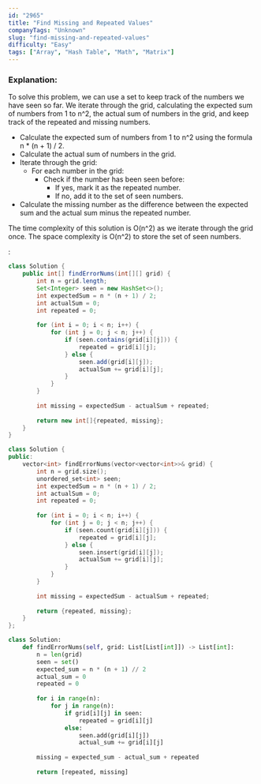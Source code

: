 ```yaml
---
id: "2965"
title: "Find Missing and Repeated Values"
companyTags: "Unknown"
slug: "find-missing-and-repeated-values"
difficulty: "Easy"
tags: ["Array", "Hash Table", "Math", "Matrix"]
---
```


### Explanation:

To solve this problem, we can use a set to keep track of the numbers we have seen so far. We iterate through the grid, calculating the expected sum of numbers from 1 to n^2, the actual sum of numbers in the grid, and keep track of the repeated and missing numbers.

- Calculate the expected sum of numbers from 1 to n^2 using the formula n * (n + 1) / 2.
- Calculate the actual sum of numbers in the grid.
- Iterate through the grid:
  - For each number in the grid:
    - Check if the number has been seen before:
      - If yes, mark it as the repeated number.
      - If no, add it to the set of seen numbers.
- Calculate the missing number as the difference between the expected sum and the actual sum minus the repeated number.

The time complexity of this solution is O(n^2) as we iterate through the grid once. The space complexity is O(n^2) to store the set of seen numbers.

:

```java
class Solution {
    public int[] findErrorNums(int[][] grid) {
        int n = grid.length;
        Set<Integer> seen = new HashSet<>();
        int expectedSum = n * (n + 1) / 2;
        int actualSum = 0;
        int repeated = 0;
        
        for (int i = 0; i < n; i++) {
            for (int j = 0; j < n; j++) {
                if (seen.contains(grid[i][j])) {
                    repeated = grid[i][j];
                } else {
                    seen.add(grid[i][j]);
                    actualSum += grid[i][j];
                }
            }
        }
        
        int missing = expectedSum - actualSum + repeated;
        
        return new int[]{repeated, missing};
    }
}
```

```cpp
class Solution {
public:
    vector<int> findErrorNums(vector<vector<int>>& grid) {
        int n = grid.size();
        unordered_set<int> seen;
        int expectedSum = n * (n + 1) / 2;
        int actualSum = 0;
        int repeated = 0;
        
        for (int i = 0; i < n; i++) {
            for (int j = 0; j < n; j++) {
                if (seen.count(grid[i][j])) {
                    repeated = grid[i][j];
                } else {
                    seen.insert(grid[i][j]);
                    actualSum += grid[i][j];
                }
            }
        }
        
        int missing = expectedSum - actualSum + repeated;
        
        return {repeated, missing};
    }
};
```

```python
class Solution:
    def findErrorNums(self, grid: List[List[int]]) -> List[int]:
        n = len(grid)
        seen = set()
        expected_sum = n * (n + 1) // 2
        actual_sum = 0
        repeated = 0
        
        for i in range(n):
            for j in range(n):
                if grid[i][j] in seen:
                    repeated = grid[i][j]
                else:
                    seen.add(grid[i][j])
                    actual_sum += grid[i][j]
        
        missing = expected_sum - actual_sum + repeated
        
        return [repeated, missing]
```